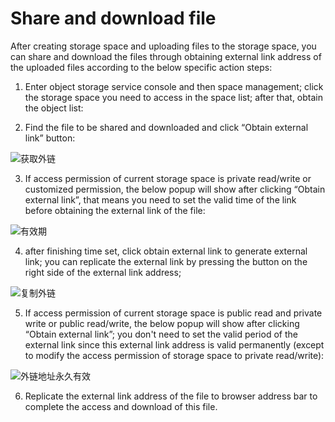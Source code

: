 
# Share and download file

After creating storage space and uploading files to the storage space, you can share and download the files through obtaining external link address of the uploaded files according to the below specific action steps:

1. Enter object storage service console and then space management; click the storage space you need to access in the space list; after that, obtain the object list:

2. Find the file to be shared and downloaded and click “Obtain external link” button:

![获取外链](https://github.com/jdcloudcom/cn/blob/edit/image/Object-Storage-Service/OSS-015.png)

3. If access permission of current storage space is private read/write or customized permission, the below popup will show after clicking “Obtain external link”, that means you need to set the valid time of the link before obtaining the external link of the file:

![有效期](https://github.com/jdcloudcom/cn/blob/edit/image/Object-Storage-Service/OSS-016.png)

4. after finishing time set, click obtain external link to generate external link; you can replicate the external link by pressing the button on the right side of the external link address;

![复制外链](https://github.com/jdcloudcom/cn/blob/edit/image/Object-Storage-Service/OSS-017.png)

5. If access permission of current storage space is public read and private write or public read/write, the below popup will show after clicking “Obtain external link”; you don't need to set the valid period of the external link since this external link address is valid permanently (except to modify the access permission of storage space to private read/write):

![外链地址永久有效](https://github.com/jdcloudcom/cn/blob/edit/image/Object-Storage-Service/OSS-018.png)

6. Replicate the external link address of the file to browser address bar to complete the access and download of this file.
